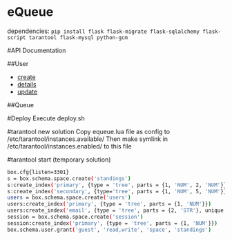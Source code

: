 # eQueue

dependencies:
`pip install flask flask-migrate flask-sqlalchemy flask-script tarantool flask-mysql python-gcm`


#API Documentation

##User
* [create](./doc/user/create.md)
* [details](./doc/user/details.md)
* [update](./doc/user/update.md)

##Queue


#Deploy
Execute deploy.sh

#tarantool new solution
Copy equeue.lua file as config to /etc/tarantool/instances.available/
Then make symlink in /etc/tarantool/instances.enabled/ to this file

#tarantool start (temporary solution)
```bash
box.cfg{listen=3301}
s = box.schema.space.create('standings')
s:create_index('primary', {type = 'tree', parts = {1, 'NUM', 2, 'NUM'}})
s:create_index('secondary', {type='tree', parts = {1, 'NUM', 5, 'NUM'}})
users = box.schema.space.create('users')
users:create_index('primary', {type = 'tree', parts = {1, 'NUM'}})
users:create_index('email', {type = 'tree', parts = {2, 'STR'}, unique = true})
session = box.schema.space.create('session')
session:create_index('primary', {type = 'tree', parts = {1, 'NUM'}})
box.schema.user.grant('guest', 'read,write', 'space', 'standings')
```